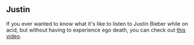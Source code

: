 ## Justin

If you ever wanted to know what it's like to listen to Justin Bieber while on acid, but without having to experience ego death, you can check out [this video](https://www.youtube.com/watch?v=wW1eb_UZbZU).

